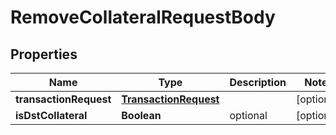 

# RemoveCollateralRequestBody


## Properties

| Name | Type | Description | Notes |
|------------ | ------------- | ------------- | -------------|
|**transactionRequest** | [**TransactionRequest**](TransactionRequest.md) |  |  [optional] |
|**isDstCollateral** | **Boolean** | optional |  [optional] |



